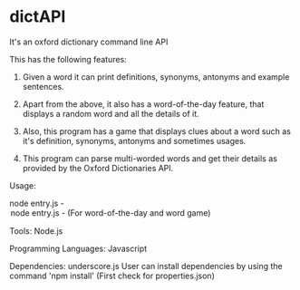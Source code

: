 # dictAPI
It's an oxford dictionary command line API

This has the following features:
1) Given a word it can print definitions, synonyms, antonyms and example sentences.

2) Apart from the above, it also has a word-of-the-day feature, that displays a random word and all the details of it. 

3) Also, this program has a game that displays clues about a word such as it's definition, synonyms, antonyms and sometimes usages.

4) This program can parse multi-worded words and get their details as provided by the Oxford Dictionaries API.


Usage: 

node entry.js -<option> <word>
node entry.js -<option>  (For word-of-the-day and word game)

Tools:
Node.js

Programming Languages:
Javascript

Dependencies:
underscore.js
User can install dependencies by using the command 'npm install'
(First check for properties.json)
